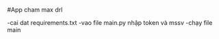 #App cham max drl 

-cai dat requirements.txt 
-vao file main.py nhập token và mssv
-chạy file main
